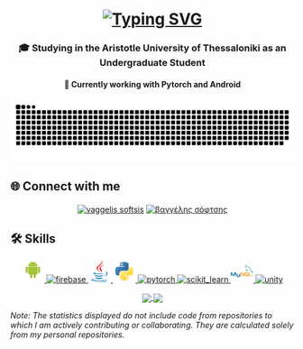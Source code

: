 <h1 align="center">
  <a href="https://git.io/typing-svg"><img src="https://readme-typing-svg.herokuapp.com?font=Source+Code&size=40&pause=1000&center=true&vCenter=true&width=500&lines=Hello%2C+I'm+Vaggelis!" alt="Typing SVG" /></a>
</h1>
<h3 align="center">🎓 Studying in the Aristotle University of Thessaloniki as an Undergraduate Student</h3>
<h4 align="center">📖 Currently working with Pytorch and Android</h4>




<picture>
  <source media="(prefers-color-scheme: dark)" srcset="https://raw.githubusercontent.com/holic-x/holic-x/output/github-contribution-grid-snake-dark.svg">
  <img alt="github contribution grid snake animation" src="https://raw.githubusercontent.com/adorabled4/adorabled4/output/github-contribution-grid-snake.svg">
</picture>


## 🌐 Connect with me
<p align="center">
<a href="https://leetcode.com/u/Vag-Soft/" target="blank"><img align="center" src="https://raw.githubusercontent.com/rahuldkjain/github-profile-readme-generator/master/src/images/icons/Social/leet-code.svg" alt="vaggelis softsis" height="30" width="40" /></a>
<a href="www.linkedin.com/in/vag-soft" target="blank"><img align="center" src="https://raw.githubusercontent.com/rahuldkjain/github-profile-readme-generator/master/src/images/icons/Social/linked-in-alt.svg" alt="βαγγέλης σόφτσης" height="30" width="40" /></a>
</p>

## 🛠 Skills
<p align="center"> <a href="https://developer.android.com" target="_blank" rel="noreferrer"> <img src="https://raw.githubusercontent.com/devicons/devicon/master/icons/android/android-original-wordmark.svg" alt="android" width="40" height="40"/> </a> <a href="https://firebase.google.com/" target="_blank" rel="noreferrer"> <img src="https://www.vectorlogo.zone/logos/firebase/firebase-icon.svg" alt="firebase" width="40" height="40"/> </a> <a href="https://www.java.com" target="_blank" rel="noreferrer"> <img src="https://raw.githubusercontent.com/devicons/devicon/master/icons/java/java-original.svg" alt="java" width="40" height="40"/> </a> <a href="https://www.mysql.com/" target="_blank" rel="noreferrer">  </a> <a href="https://www.python.org" target="_blank" rel="noreferrer"> <img src="https://raw.githubusercontent.com/devicons/devicon/master/icons/python/python-original.svg" alt="python" width="40" height="40"/> </a> <a href="https://pytorch.org/" target="_blank" rel="noreferrer"> <img src="https://www.vectorlogo.zone/logos/pytorch/pytorch-icon.svg" alt="pytorch" width="40" height="40"/> </a> <a href="https://scikit-learn.org/" target="_blank" rel="noreferrer"> <img src="https://upload.wikimedia.org/wikipedia/commons/0/05/Scikit_learn_logo_small.svg" alt="scikit_learn" width="40" height="40"/> </a> <a href="https://unity.com/" target="_blank" rel="noreferrer"> <img src="https://raw.githubusercontent.com/devicons/devicon/master/icons/mysql/mysql-original-wordmark.svg" alt="mysql" width="40" height="40"/> <img src="https://www.vectorlogo.zone/logos/unity3d/unity3d-icon.svg" alt="unity" width="40" height="40"/> </a> </p>



<div align="center">
  <a href="https://github.com/anuraghazra/github-readme-stats">
    <img height=175 align="center" src="https://github-stats-five-pi.vercel.app/api?username=Vag-Soft&show=&theme=transparent&include_all_commits=true&show_icons=true" />
  </a>
  <a  href="https://github.com/anuraghazra/convoychat">
    <img height=175 align="center" src="https://github-stats-five-pi.vercel.app/api/top-langs/?username=Vag-Soft&exclude_repo=github-stats&theme=transparent" />
  </a>
</div>

*Note: The statistics displayed do not include code from repositories to which I am actively contributing or collaborating. They are calculated solely from my personal repositories.*
